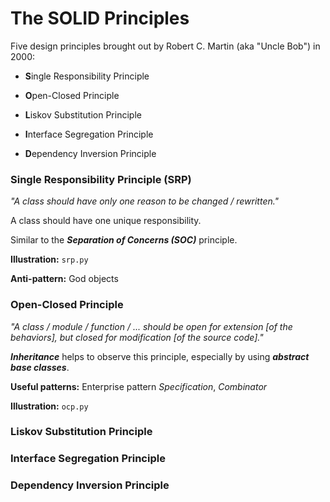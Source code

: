 # The SOLID Principles

Five design principles brought out by Robert C. Martin (aka "Uncle Bob") in 2000:

- **S**ingle Responsibility Principle

- **O**pen-Closed Principle

- **L**iskov Substitution Principle

- **I**nterface Segregation Principle

- **D**ependency Inversion Principle

### Single Responsibility Principle (SRP)

_"A class should have only one reason to be changed / rewritten."_

A class should have one unique responsibility.

Similar to the **_Separation of Concerns (SOC)_** principle.

**Illustration:** `srp.py`

**Anti-pattern:** God objects

### Open-Closed Principle

_"A class / module / function / ... should be open for extension [of the behaviors], but closed for modification [of the source code]."_

**_Inheritance_** helps to observe this principle, especially by using **_abstract base classes_**.

**Useful patterns:** Enterprise pattern _Specification_, _Combinator_

**Illustration:** `ocp.py`

### Liskov Substitution Principle

### Interface Segregation Principle

### Dependency Inversion Principle
